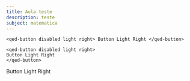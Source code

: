 ```yaml
---
title: Aula teste
description: teste
subject: matematica
---
```

`` <qed-button disabled light right>
Button Light Right
</qed-button> ``


    <qed-button disabled light right>
    Button Light Right
    </qed-button>

<qed-button disabled light right>Button Light Right</qed-button>